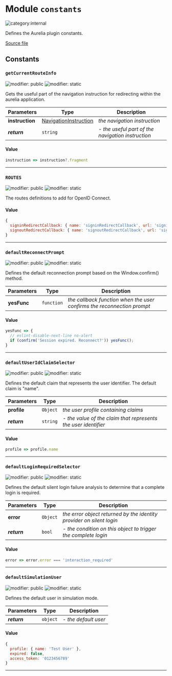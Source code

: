 # Module `constants`

![category:internal](https://img.shields.io/badge/category-internal-blue.svg?style=flat-square)

Defines the Aurelia plugin constants.

[Source file](..\src\constants.js)

## Constants

### `getCurrentRouteInfo`

![modifier: public](images/badges/modifier-public.png) ![modifier: static](images/badges/modifier-static.png)

Gets the useful part of the navigation instruction for redirecting within the aurelia application.

Parameters | Type | Description
--- | --- | ---
__instruction__ | [NavigationInstruction](https://aurelia.io/docs/api/router/class/NavigationInstruction) | *the navigation instruction*
__*return*__ | `string` | *- the useful part of the navigation instruction*

#### Value

```javascript
instruction => instruction?.fragment
```

---

### `ROUTES`

![modifier: public](images/badges/modifier-public.png) ![modifier: static](images/badges/modifier-static.png)

The routes definitions to add for OpenID Connect.

#### Value

```javascript
{
  signinRedirectCallback: { name: 'signinRedirectCallback', url: 'signin-oidc' },
  signoutRedirectCallback: { name: 'signoutRedirectCallback', url: 'signout-oidc' }
}
```

---

### `defaultReconnectPrompt`

![modifier: public](images/badges/modifier-public.png) ![modifier: static](images/badges/modifier-static.png)

Defines the default reconnection prompt based on the Window.confirm() method.

Parameters | Type | Description
--- | --- | ---
__yesFunc__ | `function` | *the callback function when the user confirms the reconnection prompt*

#### Value

```javascript
yesFunc => {
  // eslint-disable-next-line no-alert
  if (confirm('Session expired. Reconnect?')) yesFunc();
}
```

---

### `defaultUserIdClaimSelector`

![modifier: public](images/badges/modifier-public.png) ![modifier: static](images/badges/modifier-static.png)

Defines the default claim that represents the user identifier.
The default claim is &quot;name&quot;.

Parameters | Type | Description
--- | --- | ---
__profile__ | `Object` | *the user profile containing claims*
__*return*__ | `string` | *- the value of the claim that represents the user identifier*

#### Value

```javascript
profile => profile.name
```

---

### `defaultLoginRequiredSelector`

![modifier: public](images/badges/modifier-public.png) ![modifier: static](images/badges/modifier-static.png)

Defines the default silent login failure analysis to determine that a complete login is required.

Parameters | Type | Description
--- | --- | ---
__error__ | `Object` | *the error object returned by the identity provider on silent login*
__*return*__ | `bool` | *- the condition on this object to trigger the complete login*

#### Value

```javascript
error => error.error === 'interaction_required'
```

---

### `defaultSimulationUser`

![modifier: public](images/badges/modifier-public.png) ![modifier: static](images/badges/modifier-static.png)

Defines the default user in simulation mode.

Parameters | Type | Description
--- | --- | ---
__*return*__ | `object` | *- the default user*

#### Value

```javascript
{
  profile: { name: 'Test User' },
  expired: false,
  access_token: '0123456789'
}
```

---
